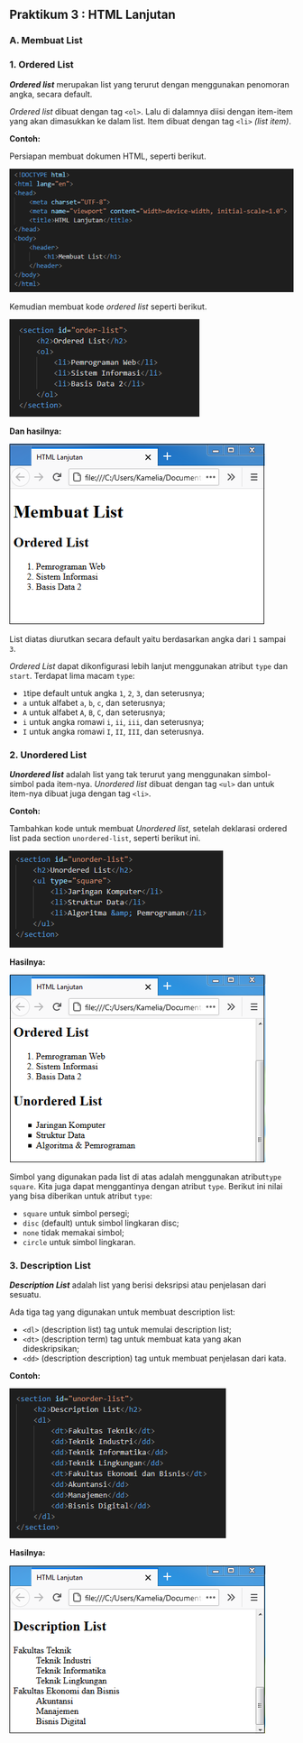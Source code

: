 ## Praktikum 3 : HTML Lanjutan
### A. Membuat List

### **1. Ordered List**
 
 **_Ordered list_** merupakan list yang terurut dengan menggunakan penomoran angka, secara default. 
 
 _Ordered list_ dibuat dengan tag `<ol>`. Lalu di dalamnya diisi dengan item-item yang akan dimasukkan ke dalam list. Item dibuat dengan tag `<li>`  _(list item)_.
 
 **Contoh:**
 
 Persiapan membuat dokumen HTML, seperti berikut.
 
 ![enter image description here](https://github.com/kameliacindy/Lab3Web/blob/main/img/html_list.PNG)

Kemudian membuat kode _ordered list_ seperti berikut.

![enter image description here](https://github.com/kameliacindy/Lab3Web/blob/main/img/ordered_list.PNG)
 
 **Dan hasilnya:**
 
 ![enter image description here](https://github.com/kameliacindy/Lab3Web/blob/main/img/ss_ol.PNG)

List diatas diurutkan secara default yaitu berdasarkan angka dari `1` sampai  `3`.

_Ordered List_ dapat dikonfigurasi lebih lanjut menggunakan atribut `type` dan `start`. Terdapat lima macam `type`:
 -   `1`tipe default untuk angka `1`, `2`, `3`, dan seterusnya;
 -   `a`  untuk alfabet  `a`,  `b`,  `c`, dan seterusnya;
 -   `A`  untuk alfabet  `A`,  `B`,  `C`, dan seterusnya;
 -   `i`  untuk angka romawi `i`,  `ii`,  `iii`, dan seterusnya;
 -   `I`  untuk angka romawi `I`,  `II`,  `III`, dan seterusnya.
 
 ### **2. Unordered List**
 
 **_Unordered list_**  adalah list yang tak terurut yang menggunakan simbol-simbol pada item-nya.  _Unordered list_  dibuat dengan tag  `<ul>`  dan untuk item-nya dibuat juga dengan tag  `<li>`.
 
**Contoh:**

Tambahkan kode untuk membuat _Unordered list_, setelah deklarasi  ordered list pada section `unordered-list`, seperti berikut ini.

![enter image description here](https://github.com/kameliacindy/Lab3Web/blob/main/img/unorderd_list.PNG)
 
**Hasilnya:**

![enter image description here](https://github.com/kameliacindy/Lab3Web/blob/main/img/ss_ul.PNG)

Simbol yang digunakan pada list di atas adalah menggunakan atribut`type` `square`.
Kita juga dapat menggantinya dengan atribut  `type`. Berikut ini nilai yang bisa diberikan untuk atribut  `type`:

-   `square`  untuk simbol persegi;
-   `disc`  (default) untuk simbol lingkaran disc;
-   `none`  tidak memakai simbol;
-   `circle`  untuk simbol lingkaran.

### **3. Description List**

**_Description List_**  adalah list yang berisi deksripsi atau penjelasan dari sesuatu.

Ada tiga tag yang digunakan untuk membuat description list:

-   `<dl>`  (description list) tag untuk memulai description list;
-   `<dt>`  (description term) tag untuk membuat kata yang akan dideskripsikan;
-   `<dd>`  (description description) tag untuk membuat penjelasan dari kata.

**Contoh:**

![enter image description here](https://github.com/kameliacindy/Lab3Web/blob/main/img/description_list.PNG)

**Hasilnya:**

![enter image description here](https://github.com/kameliacindy/Lab3Web/blob/main/img/ss_dl.PNG)


